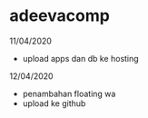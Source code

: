 # adeevacomp

11/04/2020
- upload apps dan db ke hosting

12/04/2020
- penambahan floating wa
- upload ke github
